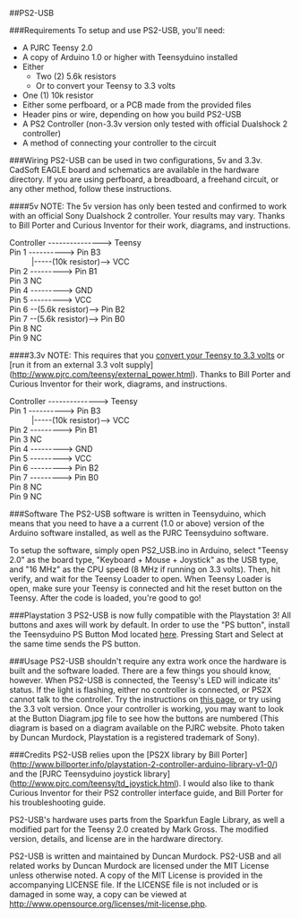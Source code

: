 ##PS2-USB

###Requirements
To setup and use PS2-USB, you'll need:
  * A PJRC Teensy 2.0
  * A copy of Arduino 1.0 or higher with Teensyduino installed 
  * Either
    * Two (2) 5.6k resistors
    * Or to convert your Teensy to 3.3 volts
  * One (1) 10k resistor
  * Either some perfboard, or a PCB made from the provided files
  * Header pins or wire, depending on how you build PS2-USB
  * A PS2 Controller (non-3.3v version only tested with official Dualshock 2 controller)
  * A method of connecting your controller to the circuit
  
###Wiring
PS2-USB can be used in two configurations, 5v and 3.3v. CadSoft EAGLE board and schematics are available in the hardware directory. If you are using perfboard, a breadboard, a freehand circuit, or any other method, follow these instructions.

####5v
NOTE: The 5v version has only been tested and confirmed to work with an official Sony Dualshock 2 controller. Your results may vary.
Thanks to Bill Porter and Curious Inventor for their work, diagrams, and instructions.

Controller ---------------> Teensy  
Pin 1 ----------> Pin B3  
&nbsp;&nbsp;&nbsp;&nbsp;&nbsp;&nbsp;&nbsp;&nbsp;&nbsp;&nbsp;|-----(10k resistor)--> VCC  
Pin 2 ---------> Pin B1  
Pin 3 NC  
Pin 4 ---------> GND  
Pin 5 ---------> VCC  
Pin 6 --(5.6k resistor)--> Pin B2  
Pin 7 --(5.6k resistor)--> Pin B0  
Pin 8 NC  
Pin 9 NC  

####3.3v
NOTE: This requires that you [convert your Teensy to 3.3 volts](http://www.pjrc.com/teensy/3volt.html) or [run it from an external 3.3 volt supply] (http://www.pjrc.com/teensy/external_power.html).
Thanks to Bill Porter and Curious Inventor for their work, diagrams, and instructions.

Controller --------------> Teensy  
Pin 1 ----------> Pin B3  
&nbsp;&nbsp;&nbsp;&nbsp;&nbsp;&nbsp;&nbsp;&nbsp;&nbsp;&nbsp;|-----(10k resistor)--> VCC  
Pin 2 ---------> Pin B1  
Pin 3 NC    
Pin 4 ---------> GND  
Pin 5 ---------> VCC  
Pin 6 ---------> Pin B2  
Pin 7 ---------> Pin B0  
Pin 8 NC  
Pin 9 NC  

###Software
The PS2-USB software is written in Teensyduino, which means that you need to have a a current (1.0 or above) version of the Arduino software installed, as well as the PJRC Teensyduino software.

To setup the software, simply open PS2_USB.ino in Arduino, select "Teensy 2.0" as the board type, "Keyboard \+ Mouse \+ Joystick" as the USB type, and "16 MHz" as the CPU speed (8 MHz if running on 3.3 volts). Then, hit verify, and wait for the Teensy Loader to open. When Teensy Loader is open, make sure your Teensy is connected and hit the reset button on the Teensy. After the code is loaded, you're good to go!

###Playstation 3
PS2-USB is now fully compatible with the Playstation 3! All buttons and axes will work by default. In order to use the "PS button", install the Teensyduino PS Button Mod located [here](https://github.com/damurdock/Teensyduino-PS-Button-Mod). Pressing Start and Select at the same time sends the PS button.

###Usage
PS2-USB shouldn't require any extra work once the hardware is built and the software loaded. There are a few things you should know, however. When PS2-USB is connected, the Teensy's LED will indicate its' status. If the light is flashing, either no controller is connected, or PS2X cannot talk to the controller. Try the instructions on [this page](http://www.billporter.info/arduino-playstation-2-controller-library-troubleshooting-guide/), or try using the 3.3 volt version. Once your controller is working, you may want to look at the Button Diagram.jpg file to see how the buttons are numbered (This diagram is based on a diagram available on the PJRC website. Photo taken by Duncan Murdock, Playstation is a registered trademark of Sony).

###Credits
PS2-USB relies upon the [PS2X library by Bill Porter] (http://www.billporter.info/playstation-2-controller-arduino-library-v1-0/) and the [PJRC Teensyduino joystick library] (http://www.pjrc.com/teensy/td_joystick.html). I would also like to thank Curious Inventor for their PS2 controller interface guide, and Bill Porter for his troubleshooting guide. 

PS2-USB's hardware uses parts from the Sparkfun Eagle Library, as well a modified part for the Teensy 2.0 created by Mark Gross. The modified version, details, and license are in the hardware directory.

PS2-USB is written and maintained by Duncan Murdock. PS2-USB and all related works by Duncan Murdock are licensed under the MIT License unless otherwise noted. A copy of the MIT License is provided in the accompanying LICENSE file. If the LICENSE file is not included or is damaged in some way, a copy can be viewed at http://www.opensource.org/licenses/mit-license.php.

